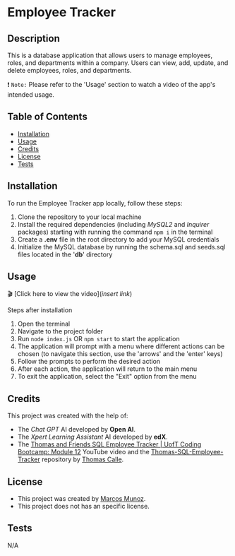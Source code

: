 # Employee Tracker

## Description

This is a database application that allows users to manage employees, roles, and departments within a company. Users can view, add, update, and delete employees, roles, and departments.

❗ `Note:` Please refer to the 'Usage' section to watch a video of the app's intended usage.

## Table of Contents

* [Installation](#installation)
* [Usage](#usage)
* [Credits](#credits)
* [License](#license)
* [Tests](#tests)

## Installation

To run the Employee Tracker app locally, follow these steps:

1. Clone the repository to your local machine
2. Install the required dependencies (including _MySQL2_ and _Inquirer_ packages) starting with running the command `npm i` in the terminal
3. Create a __.env__ file in the root directory to add your MySQL credentials
4. Initialize the MySQL database by running the schema.sql and seeds.sql files located in the '__db__' directory


## Usage

🎬 [Click here to view the video](_insert link_)

Steps after installation

1. Open the terminal
2. Navigate to the project folder
3. Run `node index.js` OR `npm start` to start the application
4. The application will prompt with a menu where different actions can be chosen (to navigate this section, use the 'arrows' and the 'enter' keys)
5. Follow the prompts to perform the desired action
6. After each action, the application will return to the main menu
7. To exit the application, select the "Exit" option from the menu

## Credits

This project was created with the help of:
* The _Chat GPT_ AI developed by __Open AI__.
* The _Xpert Learning Assistant_ AI developed by __edX__.
* The [Thomas and Friends SQL Employee Tracker | UofT Coding Bootcamp: Module 12](https://www.youtube.com/watch?v=m9CQxR0AfiQ) YouTube video and the [Thomas-SQL-Employee-Tracker](https://github.com/ThomasCalle/Thomas-SQL-Employee-Tracker) repository by [Thomas Calle](https://github.com/ThomasCalle).

## License

* This project was created by [Marcos Munoz](https://github.com/marcusmr15).
* This project does not has an specific license.

## Tests

N/A

